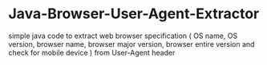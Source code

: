 # Java-Browser-User-Agent-Extractor
simple java code to extract web browser specification ( OS name, OS version, browser name, browser major version, browser entire version and check for mobile device ) from User-Agent header
